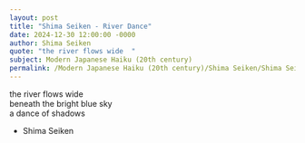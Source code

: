```yaml
---
layout: post
title: "Shima Seiken - River Dance"
date: 2024-12-30 12:00:00 -0000
author: Shima Seiken
quote: "the river flows wide  "
subject: Modern Japanese Haiku (20th century)
permalink: /Modern Japanese Haiku (20th century)/Shima Seiken/Shima Seiken - River Dance
---
```


the river flows wide  
beneath the bright blue sky  
a dance of shadows  



- Shima Seiken
